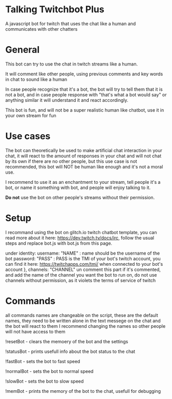 # Talking Twitchbot Plus
A javascript bot for twitch that uses the chat like a human and communicates with other chatters

# General

This bot can try to use the chat in twitch streams like a human.

It will comment like other people, using previous comments and key words in chat to sound like a human

In case people recognize that it's a bot, the bot will try to tell them that it is not a bot, and in case people response with "that's what a bot would say" or anything similar it will understand it and react accordingly.

This bot is fun, and will not be a super realistic human like chatbot, use it in your own stream for fun 


# Use cases
The bot can theoretically be used to make artificial chat interaction in your chat, it will react to the amount of responses in your chat and will not chat by its own if there are no other people, but this use case is not recommended, this bot will NOT be human like enough and it's not a moral use.

I recommend to use it as an enchantment to your stream, tell people it's a bot, or name it something with bot, and people will enjoy talking to it.

**Do not** use the bot on other people's streams without their permission.



# Setup
I recommand using the bot on glitch.io twitch chatbot template, you can read more about it here: https://dev.twitch.tv/docs/irc, follow the usual steps and replace bot.js with bot.js from this page.

under
  identity:
    username: "NAME" : name should be the username of the bot
    password: "PASS" : PASS is the TMI of your bot's twitch account, you can find it here: https://twitchapps.com/tmi/ when connected to your bot's account
  },
  channels:
    "CHANNEL" un comment this part if it's commented, and add the name of the channel you want the bot to run on, do not use channels without permission, as it violets the terms of service of twitch

# Commands

all commands names are changeable on the script, these are the default names, they need to be written alone in the text messege on the chat and the bot will react to them
I recommend changing the names so other people will not have access to them

!resetBot - clears the memoery of the bot and the settings

!statusBot - prints usefull info about the bot status to the chat

!fastBot - sets the bot to fast speed

!normalBot - sets the bot to normal speed

!slowBot - sets the bot to slow speed

!memBot - prints the memory of the bot to the chat, usefull for debugging
